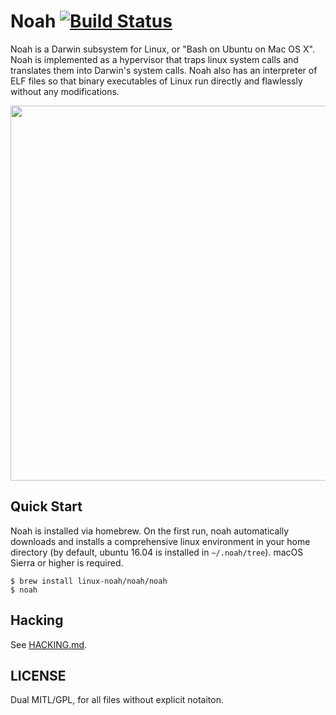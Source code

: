 # Noah [![Build Status](http://noah-ci.idylls.jp/job/noah/badge/icon)](http://noah-ci.idylls.jp/job/noah/)

Noah is a Darwin subsystem for Linux, or "Bash on Ubuntu on Mac OS X". Noah is implemented as a hypervisor that traps linux system calls and translates them into Darwin's system calls. Noah also has an interpreter of ELF files so that binary executables of Linux run directly and flawlessly without any modifications.

<img src="https://github.com/linux-noah/noah/blob/master/images/screenshot.png" width="600">

## Quick Start

Noah is installed via homebrew. On the first run, noah automatically downloads and installs a comprehensive linux environment in your home directory (by default, ubuntu 16.04 is installed in `~/.noah/tree`).
macOS Sierra or higher is required.

```console
$ brew install linux-noah/noah/noah
$ noah
```

## Hacking

See [HACKING.md](HACKING.md).

## LICENSE

Dual MITL/GPL, for all files without explicit notaiton.

